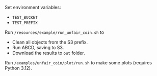 Set environment variables:
- `TEST_BUCKET`
- `TEST_PREFIX`

Run `/resources/example/run_unfair_coin.sh` to
- Clean all objects from the S3 prefix.
- Run ABCD, saving to S3.
- Download the results to `out` folder.

Run `/examples/unfair_coin/plot/run.sh` to make some plots (requires Python 3.12).
